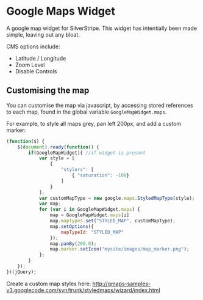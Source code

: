# Google Maps Widget

A google map widget for SilverStripe. This widget has intentially been made simple, leaving out any bloat.

CMS options include:

 * Latitude / Longitude
 * Zoom Level
 * Disable Controls

## Customising the map

You can customise the map via javascript, by accessing stored references to each map, found in the global variable `GoogleMapWidget.maps`.

For example, to style all maps grey, pan left 200px, and add a custom marker:

```javascript
(function($) {
	$(document).ready(function() {
		if(GoogleMapWidget){ //if widget is present
			var style = [
				{
					"stylers": [
						{ "saturation": -100}
					]
				}
			];
			var customMapType = new google.maps.StyledMapType(style);
			var map;
			for (var i in GoogleMapWidget.maps) {
				map = GoogleMapWidget.maps[i]
				map.mapTypes.set("STYLED_MAP", customMapType);
				map.setOptions({
					mapTypeId: "STYLED_MAP"
				});
				map.panBy(200,0);
				map.marker.setIcon("mysite/images/map_marker.png");
			};
		}
	});
})(jQuery);
```

Create a custom map styles here: http://gmaps-samples-v3.googlecode.com/svn/trunk/styledmaps/wizard/index.html